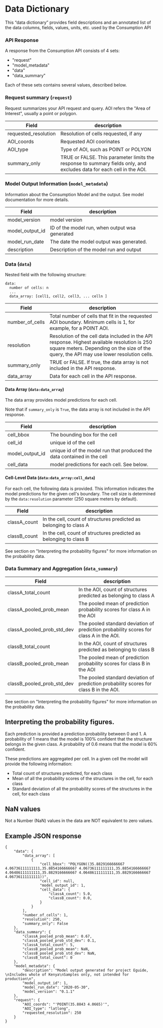 # Data Dictionary

This “data dictionary” provides field descriptions and an annotated list of the data columns, fields, values, units, etc. used by the Consumption API

### API Response

A response from the Consumption API consists of 4 sets: 

* "request"
* "model_metadata"
* "data"
* "data_summary"

Each of these sets contains several values, described below. 


### Request summary (`request`)

Request summarizes your API request and query. AOI refers the "Area of Interest", usually a point or polygon. 


Field | description 
-------|--------
 requested_resolution | Resolution of cells requested, if any
 AOI_coords | Requested AOI coorinates
 AOI_type | Type of AOI, such as POINT or POLYON
 summary_only | TRUE or FALSE. This parameter limits the response to summary fields only, and excludes data for each cell in the AOI.

### Model Output Information (`model_metadata`)

Information about the Consumption Model and the output. See model documentation for more details. 

Field | description 
-------|--------
 model_version | model version
 model_output_id | ID of the model run, when output wsa generated
 model_run_date | The date the model output was generated. 
 description | Description of the model run and output
 

### Data (`data`)

Nested field with the following structure: 

```
data:
  number of cells: n
  ...
  data_array: [cell1, cell2, cell3, ... celln ]
```

Field | description 
-------|--------
 number_of_cells | Total number of cells that fit in the requested AOI boundary. Minimum cells is 1, for example, for a POINT AOI. 
 resolution | Resolution of the cell data included in the API response. Highest available resolution is 250 square meters. Depending on the size of the query, the API may use lower resolution cells. 
 summary_only | TRUE or FALSE. If true, the data array is not included in the API response.
 data_array | Data for each cell in the API response. 

#### Data Array (`data:data_array`)

The data array provides model predictions for each cell. 

Note that if `summary_only` is `True`, the data array is not included in the API response.

Field | description 
-------|--------
 cell_bbox | The bounding box for the cell 
 cell_id | unique id of the cell
 model_output_id | unique id of the model run that produced the data contained in the cell
cell_data | model predictions for each cell. See below. 
 

#### Cell-Level Data (`data:data_array:cell_data`)

For each cell, the following data is provided. This information indicates the model predictions for the given cell's boundary. The cell size is determined by the `data:resolution` parameter (250 square meters by default).

Field | description 
-------|--------
 classA_count | In the cell, count of structures predicted as belonging to class A 
 classB_count | In the cell, count of structures predicted as belonging to class B 

See section on "Interpreting the probability figures" for more information on the probability data. 
 

### Data Summary and Aggregation (`data_summary`)

Field | description 
-------|--------
 classA_total_count | In the AOI, count of structures predicted as belonging to class A 
 classA_pooled_prob_mean | The pooled mean of prediction probability scores for class A in the AOI
 classA_pooled_prob_std_dev | The pooled standard deviation of prediction probability scores for class A in the AOI. 
 classB_total_count | In the AOI, count of structures predicted as belonging to class B 
 classB_pooled_prob_mean | The pooled mean of prediction probability scores for class B in the AOI
 classB_pooled_prob_std_dev | The pooled standard deviation of prediction probability scores for class B in the AOI. 
 
See section on "Interpreting the probability figures" for more information on the probability data. 


## Interpreting the probability figures. 

Each prediction is provided a prediction probability between 0 and 1. A probability of 1 means that the model is 100% confident that the structure belongs in the given class. A probability of 0.6 means that the model is 60% confident. 

These predictions are aggregated per cell. In a given cell the model will provide the following information: 
 * Total count of structures predicted, for each class
 * Mean of all the probability scores of the structures in the cell, for each class
 * Standard deviation of all the probability scores of the structures in the cell, for each class

## NaN values
Not a Number (NaN) values in the data are NOT equivalent to zero values. 

## Example JSON response

```
{
    "data": {
        "data_array": [
            {
                "cell_bbox": "POLYGON((35.8829166666667 4.06736111111111,35.8854166666667 4.06736111111111,35.8854166666667 4.06486111111111,35.8829166666667 4.06486111111111,35.8829166666667 4.06736111111111))",
                "cell_id": null,
                "model_output_id": 1,
                "cell_data": {
                    "classA_count": 5.0,
                    "classB_count": 0.0,
                }
            }
        ],
        "number_of_cells": 1,
        "resolution": 250,
        "summary_only": False
    },
    "data_summary": {
        "classA_pooled_prob_mean": 0.67,
        "classA_pooled_prob_std_dev": 0.1,
        "classA_total_count": 5,
        "classB_pooled_prob_mean": NaN,
        "classB_pooled_prob_std_dev": NaN,
        "classB_total_count": 0
    },
    "model_metadata": {
        "description": "Model output generated for project Eguide, \nIncludes whole of Kenya\nSamples only, not intended for production\n",
        "model_output_id": 1,
        "model_run_date": "2020-05-30",
        "model_version": "0.1.1"
    },
    "request": {
        "AOI_coords": "'POINT(35.8843 4.0665)'",
        "AOI_type": "latlong",
        "requested_resolution": 250
    }
}

```
